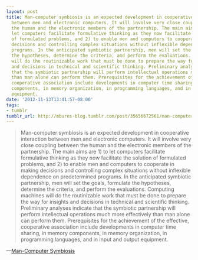 ```yaml
---
layout: post
title: Man-computer symbiosis is an expected development in cooperative interaction
  between men and electronic computers. It will involve very close coupling between
  the human and the electronic members of the partnership. The main aims are 1) to
  let computers facilitate formulative thinking as they now facilitate the solution
  of formulated problems, and 2) to enable men and computers to cooperate in making
  decisions and controlling complex situations without inflexible dependence on predetermined
  programs. In the anticipated symbiotic partnership, men will set the goals, formulate
  the hypotheses, determine the criteria, and perform the evaluations. Computing machines
  will do the routinizable work that must be done to prepare the way for insights
  and decisions in technical and scientific thinking. Preliminary analyses indicate
  that the symbiotic partnership will perform intellectual operations much more effectively
  than man alone can perform them. Prerequisites for the achievement of the effective,
  cooperative association include developments in computer time sharing, in memory
  components, in memory organization, in programming languages, and in input and output
  equipment.
date: '2012-11-13T13:41:57-08:00'
tags:
- tumblr
tumblr_url: http://mburns-blog.tumblr.com/post/35656672561/man-computer-symbiosis-is-an-expected-development
---
```

<blockquote>Man-computer symbiosis is an expected development in cooperative interaction between men and electronic computers. It will involve very close coupling between the human and the electronic members of the partnership. The main aims are 1) to let computers facilitate formulative thinking as they now facilitate the solution of formulated problems, and 2) to enable men and computers to cooperate in making decisions and controlling complex situations without inflexible dependence on predetermined programs. In the anticipated symbiotic partnership, men will set the goals, formulate the hypotheses, determine the criteria, and perform the evaluations. Computing machines will do the routinizable work that must be done to prepare the way for insights and decisions in technical and scientific thinking. Preliminary analyses indicate that the symbiotic partnership will perform intellectual operations much more effectively than man alone can perform them. Prerequisites for the achievement of the effective, cooperative association include developments in computer time sharing, in memory components, in memory organization, in programming languages, and in input and output equipment.</blockquote>&#8212;<a href="http://groups.csail.mit.edu/medg/people/psz/Licklider.html">Man-Computer Symbiosis</a>
